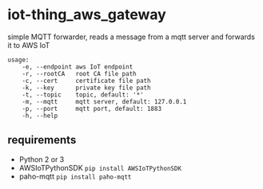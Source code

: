 # iot-thing_aws_gateway

simple MQTT forwarder, reads a message from a mqtt server and forwards it to AWS IoT

```
usage:
    -e, --endpoint aws IoT endpoint
    -r, --rootCA   root CA file path
    -c, --cert     certificate file path
    -k, --key      private key file path
    -t, --topic    topic, default: '*'
    -m, --mqtt     mqtt server, default: 127.0.0.1
    -p, --port     mqtt port, default: 1883
    -h, --help
```

## requirements
* Python 2 or 3
* AWSIoTPythonSDK ``pip install AWSIoTPythonSDK``
* paho-mqtt ``pip install paho-mqtt``


